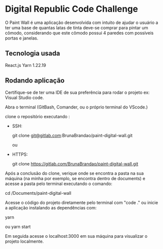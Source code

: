 # Digital Republic Code Challenge

O Paint Wall é uma aplicação desenvolvida com intuito de ajudar
o usuário a ter uma base de quantas latas de tinta deve-se
comprar para pintar um cômodo, considerando que este cômodo
possui 4 paredes com possíveis portas e janelas.

## Tecnologia usada

React.js
Yarn 1.22.19

## Rodando aplicação

Certifique-se de ter uma IDE de sua preferência para
rodar o projeto ex: Visual Studio code.

Abra o terminal (GitBash, Comander, ou o próprio terminal do VScode.)

clone o repositório executando :

- SSH:

  git clone git@gitlab.com:BrunaBrandao/paint-digital-wall.git

  ou

- HTTPS:

  git clone https://gitlab.com/BrunaBrandao/paint-digital-wall.git

Após a conclusão do clone, verique onde se encontra a pasta na sua máquina (na minha por exemplo, se encontra dentro de documents) e acesse a pasta pelo terminal executando o comando:

cd /Documents/paint-digital-wall

Acesse o código do projeto diretamente pelo terminal com "code ." ou inicie a aplicação instalando as dependências com:

yarn

ou yarn start

Em seguida acesse o localhost:3000 em sua máquina para visualizar o projeto localmente.
